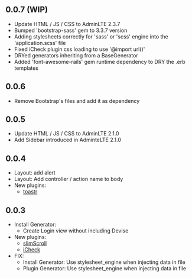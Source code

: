 ## 0.0.7 (WIP)
- Update HTML / JS / CSS to AdminLTE 2.3.7
- Bumped 'bootstrap-sass' gem to 3.3.7 version
- Adding stylesheets correctly for 'sass' or 'scss' engine into the 'application.scss' file
- Fixed iCheck plugin css loading to use '@import url()'
- DRYed generators inheriting from a BaseGenerator
- Added 'font-awesome-rails' gem runtime dependency to DRY the .erb templates

## 0.0.6
- Remove Bootstrap's files and add it as dependency

## 0.0.5
- Update HTML / JS / CSS to AdminLTE 2.1.0
- Add Sidebar introduced in AdminteLTE 2.1.0

## 0.0.4
- Layout: add alert
- Layout: Add controller / action name to body
- New plugins:
  - [toastr](https://github.com/CodeSeven/toastr)

## 0.0.3
- Install Generator:
  - Create Login view without including Devise
- New plugins:
  - [slimScroll](https://github.com/rochal/jQuery-slimScroll)
  - [iCheck](https://github.com/fronteed/iCheck)
- FIX:
  - Install Generator: Use stylesheet_engine when injecting data in file
  - Plugin Generator: Use stylesheet_engine when injecting data in file
